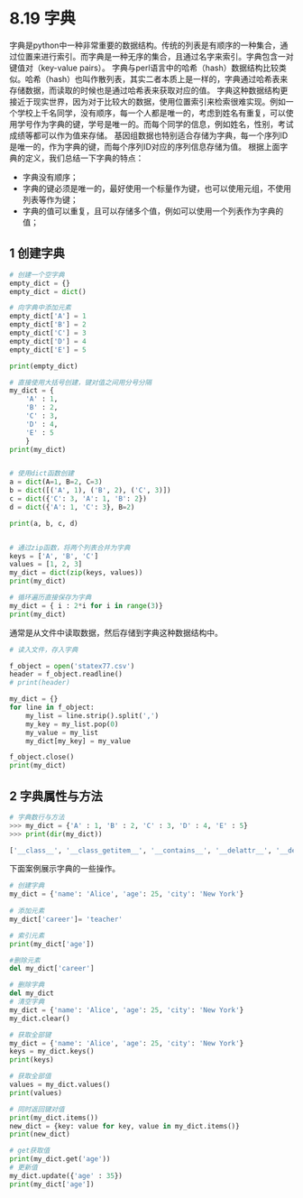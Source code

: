 # 8.19 字典
字典是python中一种非常重要的数据结构。传统的列表是有顺序的一种集合，通过位置来进行索引。而字典是一种无序的集合，且通过名字来索引。字典包含一对键值对（key-value pairs）。
字典与perl语言中的哈希（hash）数据结构比较类似。哈希（hash）也叫作散列表，其实二者本质上是一样的，字典通过哈希表来存储数据，而读取的时候也是通过哈希表来获取对应的值。
字典这种数据结构更接近于现实世界，因为对于比较大的数据，使用位置索引来检索很难实现。例如一个学校上千名同学，没有顺序，每一个人都是唯一的，考虑到姓名有重复，可以使用学号作为字典的键，学号是唯一的。而每个同学的信息，例如姓名，性别，考试成绩等都可以作为值来存储。
基因组数据也特别适合存储为字典，每一个序列ID是唯一的，作为字典的键，而每个序列ID对应的序列信息存储为值。
根据上面字典的定义，我们总结一下字典的特点：
- 字典没有顺序；
- 字典的键必须是唯一的，最好使用一个标量作为键，也可以使用元组，不使用列表等作为键；
- 字典的值可以重复，且可以存储多个值，例如可以使用一个列表作为字典的值；

## 1 创建字典
```python
# 创建一个空字典
empty_dict = {}
empty_dict = dict()

# 向字典中添加元素
empty_dict['A'] = 1
empty_dict['B'] = 2
empty_dict['C'] = 3
empty_dict['D'] = 4
empty_dict['E'] = 5

print(empty_dict)

# 直接使用大括号创建，键对值之间用分号分隔
my_dict = {
    'A' : 1,
    'B' : 2,
    'C' : 3,
    'D' : 4,
    'E' : 5
    }
print(my_dict)


# 使用dict函数创建
a = dict(A=1, B=2, C=3)
b = dict([('A', 1), ('B', 2), ('C', 3)])
c = dict({'C': 3, 'A': 1, 'B': 2})
d = dict({'A': 1, 'C': 3}, B=2)

print(a, b, c, d)


# 通过zip函数，将两个列表合并为字典
keys = ['A', 'B', 'C']
values = [1, 2, 3]
my_dict = dict(zip(keys, values))
print(my_dict)

# 循环遍历直接保存为字典
my_dict = { i : 2*i for i in range(3)}
print(my_dict)
```
通常是从文件中读取数据，然后存储到字典这种数据结构中。

```python
# 读入文件，存入字典

f_object = open('statex77.csv')
header = f_object.readline()
# print(header)

my_dict = {}
for line in f_object:
    my_list = line.strip().split(',')
    my_key = my_list.pop(0)
    my_value = my_list
    my_dict[my_key] = my_value

f_object.close()
print(my_dict)
```

## 2 字典属性与方法
```python
# 字典数行与方法
>>> my_dict = {'A' : 1, 'B' : 2, 'C' : 3, 'D' : 4, 'E' : 5}
>>> print(dir(my_dict))

['__class__', '__class_getitem__', '__contains__', '__delattr__', '__delitem__', '__dir__', '__doc__', '__eq__', '__format__', '__ge__', '__getattribute__', '__getitem__', '__gt__', '__hash__', '__init__', '__init_subclass__', '__ior__', '__iter__', '__le__', '__len__', '__lt__', '__ne__', '__new__', '__or__', '__reduce__', '__reduce_ex__', '__repr__', '__reversed__', '__ror__', '__setattr__', '__setitem__', '__sizeof__', '__str__', '__subclasshook__', 'clear', 'copy', 'fromkeys', 'get', 'items', 'keys', 'pop', 'popitem', 'setdefault', 'update', 'values']
```
下面案例展示字典的一些操作。
```python
# 创建字典
my_dict = {'name': 'Alice', 'age': 25, 'city': 'New York'}
 
# 添加元素
my_dict['career']= 'teacher'

# 索引元素
print(my_dict['age'])

#删除元素
del my_dict['career']

# 删除字典
del my_dict
# 清空字典
my_dict = {'name': 'Alice', 'age': 25, 'city': 'New York'}
my_dict.clear()

# 获取全部键
my_dict = {'name': 'Alice', 'age': 25, 'city': 'New York'}
keys = my_dict.keys()
print(keys)

# 获取全部值
values = my_dict.values()
print(values)

# 同时返回键对值
print(my_dict.items())
new_dict = {key: value for key, value in my_dict.items()}
print(new_dict)

# get获取值
print(my_dict.get('age'))
# 更新值
my_dict.update({'age' : 35}) 
print(my_dict['age'])
```